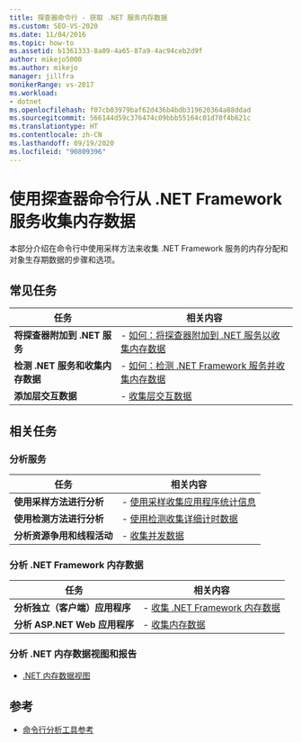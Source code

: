 ```yaml
---
title: 探查器命令行 - 获取 .NET 服务内存数据
ms.custom: SEO-VS-2020
ms.date: 11/04/2016
ms.topic: how-to
ms.assetid: b1361333-8a09-4a65-87a9-4ac94ceb2d9f
author: mikejo5000
ms.author: mikejo
manager: jillfra
monikerRange: vs-2017
ms.workload:
- dotnet
ms.openlocfilehash: f07cb03979baf62d436b4bdb319620364a88ddad
ms.sourcegitcommit: 566144d59c376474c09bbb55164c01d70f4b621c
ms.translationtype: HT
ms.contentlocale: zh-CN
ms.lasthandoff: 09/19/2020
ms.locfileid: "90809396"
---
```

# <a name="collect-memory-data-from-net-framework-services-by-using-the-profiler-command-line"></a>使用探查器命令行从 .NET Framework 服务收集内存数据
本部分介绍在命令行中使用采样方法来收集 .NET Framework 服务的内存分配和对象生存期数据的步骤和选项。

## <a name="common-tasks"></a>常见任务

|任务|相关内容|
|----------|---------------------|
|**将探查器附加到 .NET 服务**|-   [如何：将探查器附加到 .NET 服务以收集内存数据](../profiling/how-to-attach-the-profiler-to-a-dotnet-service-to-collect-memory-data-by-using-the-command-line.md)|
|**检测 .NET 服务和收集内存数据**|-   [如何：检测 .NET Framework 服务并收集内存数据](../profiling/how-to-instrument-a-dotnet-framework-service-and-collect-memory-data-by-using-the-profiler-command-line.md)|
|**添加层交互数据**|-   [收集层交互数据](../profiling/adding-tier-interaction-data-from-the-command-line.md)|

## <a name="related-tasks"></a>相关任务

### <a name="profile-services"></a>分析服务

|任务|相关内容|
|----------|---------------------|
|**使用采样方法进行分析**|-   [使用采样收集应用程序统计信息](../profiling/collecting-application-statistics-for-services-by-using-the-profiler-sampling-method.md)|
|**使用检测方法进行分析**|-   [使用检测收集详细计时数据](../profiling/collecting-detailed-timing-data-for-services-by-using-the-instrumentation-method.md)|
|**分析资源争用和线程活动**|-   [收集并发数据](../profiling/collecting-concurrency-data-for-a-service-by-using-the-profiler-command-line.md)|

### <a name="profile-net-framework-memory-data"></a>分析 .NET Framework 内存数据

|任务|相关内容|
|----------|---------------------|
|**分析独立（客户端）应用程序**|-   [收集 .NET Framework 内存数据](../profiling/collecting-dotnet-framework-memory-data-for-stand-alone-applications.md)|
|**分析 ASP.NET Web 应用程序**|-   [收集内存数据](../profiling/collecting-memory-data-from-an-aspnet-web-application.md)|

### <a name="analyze-net-memory-data-views-and-reports"></a>分析 .NET 内存数据视图和报告
- [.NET 内存数据视图](../profiling/dotnet-memory-data-views.md)

## <a name="reference"></a>参考
- [命令行分析工具参考](../profiling/command-line-profiling-tools-reference.md)
